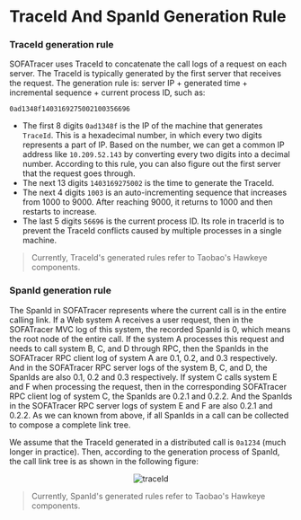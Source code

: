 # TraceId And SpanId Generation Rule

### TraceId generation rule

SOFATracer uses TraceId to concatenate the call logs of a request on each server. The TraceId is typically generated by the first server that receives the request. The generation rule is: server IP + generated time + incremental sequence + current process ID, such as:

```text
0ad1348f1403169275002100356696
```

- The first 8 digits `0ad1348f` is the IP of the machine that generates `TraceId`. This is a hexadecimal number, in which every two digits represents a part of IP. Based on the number, we can get a common IP address like `10.209.52.143` by converting every two digits into a decimal number. According to this rule, you can also figure out the first server that the request goes through.
- The next 13 digits `1403169275002` is the time to generate the TraceId.
- The next 4 digits `1003` is an auto-incrementing sequence that increases from 1000 to 9000. After reaching 9000, it returns to 1000 and then restarts to increase.
- The last 5 digits `56696` is the current process ID. Its role in tracerId is to prevent the TraceId conflicts caused by multiple processes in a single machine.

> Currently, TraceId's generated rules refer to Taobao's Hawkeye components. 


### SpanId generation rule

The SpanId in SOFATracer represents where the current call is in the entire calling link. If a Web system A receives a user request, then in the SOFATracer MVC log of this system, the recorded SpanId is 0, which means the root node of the entire call. If the system A processes this request and needs to call system B, C, and D through RPC, then the SpanIds in the SOFATracer RPC client log of system A are 0.1, 0.2, and 0.3 respectively. And in the SOFATracer RPC server logs of the system B, C, and D, the SpanIds are also 0.1, 0.2 and 0.3 respectively. If system C calls system E and F when processing the request, then in the corresponding SOFATracer RPC client log of system C, the SpanIds are 0.2.1 and 0.2.2. And the SpanIds in the SOFATracer RPC server logs of system E and F are also 0.2.1 and 0.2.2. As we can known from above, if all SpanIds in a call can be collected to compose a complete link tree.

We assume that the TraceId generated in a distributed call is `0a1234` (much longer in practice). Then, according to the generation process of SpanId, the call link tree is as shown in the following figure:

<center>

![traceId](https://gw.alipayobjects.com/mdn/rms_432828/afts/img/A*bF9uQJdD2v4AAAAAAAAAAABjARQnAQ) 

</center>

> Currently, SpanId's generated rules refer to Taobao's Hawkeye components. 